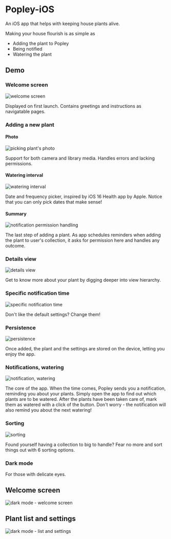 # Popley-iOS

An iOS app that helps with keeping house plants alive.

Making your house flourish is as simple as

* Adding the plant to Popley
* Being notified
* Watering the plant

## Demo

### Welcome screen

![welcome screen](https://media.giphy.com/media/EVWdn1CBC5rQIPu9tD/giphy.gif)

Displayed on first launch. Contains greetings and instructions as navigatable pages.

### Adding a new plant

#### Photo

![picking plant's photo](https://media.giphy.com/media/Ee7hTi3PSuOmZi8g4a/giphy.gif)

Support for both camera and library media. Handles errors and lacking permissions.

#### Watering interval

![watering interval](https://media.giphy.com/media/22y6n6zkuxBIJZTDvO/giphy.gif)

Date and frequency picker, inspired by iOS 16 Health app by Apple. Notice that you can only pick dates that make sense!

#### Summary

![notification permission handling](https://media.giphy.com/media/S5KSyB3OuHslGhYZS6/giphy.gif)

The last step of adding a plant. As app schedules reminders when adding the plant to user's collection, it asks for permission here and handles any outcome.

### Details view

![details view](https://media.giphy.com/media/x2CClmTsGolQTDr9uO/giphy.gif)

Get to know more about your plant by digging deeper into view hierarchy.

### Specific notification time

![specific notification time](https://media.giphy.com/media/qmT8pk8ZdBQ1XLqLG8/giphy.gif)

Don't like the default settings? Change them!

### Persistence

![persistence](https://media.giphy.com/media/mCgFmcgYE3RB1qgHvj/giphy.gif)

Once added, the plant and the settings are stored on the device, letting you enjoy the app.

### Notifications, watering

![notification, watering](https://media.giphy.com/media/599W7ipNrLT8bgl4s8/giphy.gif)

The core of the app. When the time comes, Popley sends you a notification, reminding you about your plants. Simply open the app to find out which plants are to be watered. After the plants have been taken care of, mark them as watered with a click of the button. Don't worry - the notification will also remind you about the next watering!

### Sorting

![sorting](https://media.giphy.com/media/2sufFJDv1sV9egpLtz/giphy.gif)

Found yourself having a collection to big to handle? Fear no more and sort things out with 6 sorting options.

### Dark mode

For those with delicate eyes.

## Welcome screen

![dark mode - welcome screen](https://media.giphy.com/media/Cj5Amd3SDPm9CBO0IV/giphy.gif)

## Plant list and settings
![dark mode - list and settings](https://media.giphy.com/media/NvujMEDGdvfMbT8szv/giphy.gif)
